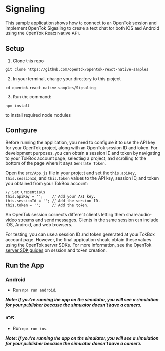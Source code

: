 # Signaling

This sample application shows how to connect to an OpenTok session and
implement OpenTok Signaling to create a text chat for both iOS and Android
using the OpenTok React Native API.

## Setup

1. Clone this repo

```
git clone https://github.com/opentok/opentok-react-native-samples
```

2. In your terminal, change your directory to this project

```
cd opentok-react-native-samples/Signaling
```

3. Run the command:

```
npm install
```

to install required node modules

## Configure

Before running the application, you need to configure it to use the API key
for your OpenTok project, along with an OpenTok session ID and token.
For development purposes, you can obtain a session ID and token by navigating
 to your [TokBox account](https://tokbox.com/account/#/) page, selecting a
 project, and scrolling to the bottom of the page where it says `Generate Token`.

Open the `src/App.js` file in your project and set the `this.apiKey`,
`this.sessionId`, and `this.token` values to the API key, session ID,
and token you obtained from your TokBox account:

```
// Set Credentials
this.apiKey = '';    // Add your API key.
this.sessionId = ''; // Add the session ID.
this.token = '';     // Add the token.
```

An OpenTok session connects different clients letting them share audio-video
streams and send messages. Clients in the same session can include iOS,
Android, and web browsers.

For testing, you can use a session ID and token generated at your TokBox
account page. However, the final application should obtain these values using
the OpenTok server SDKs. For more information, see the OpenTok
[server SDK guides](https://tokbox.com/developer/sdks/server/) on session
and token creation.

## Run the App

### Android

- Run `npm run android`.

***Note: If you're running the app on the simulator, you will see a simulation
for your publisher because the simulator doesn't have a camera.***

### iOS

- Run `npm run ios`.

***Note: If you're running the app on the simulator, you will see a simulation
for your publisher because the simulator doesn't have a camera.***

